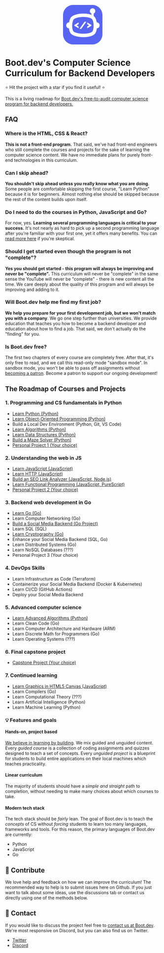 <p align="center">
  <img width="128" src="logo.png">
</p>

# Boot.dev's Computer Science Curriculum for Backend Developers

⭐ Hit the project with a star if you find it useful! ⭐

This is a living roadmap for [Boot.dev's free-to-audit computer science program for backend developers.](https://boot.dev)

## FAQ

### Where is the HTML, CSS & React?

**This is not a front-end program.** That said, we've had front-end engineers who still complete the courses and projects for the sake of learning the computer science content. We have no immediate plans for purely front-end technologies in this curriculum.

### Can I skip ahead?

**You shouldn't skip ahead unless you really know what you are doing**. Some people are comfortable skipping the first course, "Learn Python" because it is for beginners. Almost nothing else should be skipped because the rest of the content builds upon itself.

### Do I need to do the courses in Python, JavaScript and Go?

For now, yes. **Learning several programming languages is critical to your success.** It's not nearly as hard to pick up a second programming language after you're familiar with your first one, yet it offers many benefits. You can [read more here](https://blog.boot.dev/education/learn-multiple-programming-languages) if you're skeptical.

### Should I get started even though the program is not "complete"?

**Yes you should get started - this program will always be improving and never be "complete".** This curriculum will never be "complete" in the same sense the YouTube will never be "complete" - there is new content all the time. We care deeply about the quality of this program and will always be improving and adding to it.

### Will Boot.dev help me find my first job?

**We help you prepare for your first development job, but we won't match you with a company**. We go one step further than universities. We provide education that teaches you how to become a backend developer and education about how to find a job. That said, we don't actually do the "finding" for you.

### Is Boot.dev free?

The first two chapters of every course are completely free. After that, it's only free to read, and we call this read-only mode "sandbox mode". In sandbox mode, you won't be able to pass off assignments without [becoming a patron](https://boot.dev/pricing). Become a patron to support our ongoing development!

## The Roadmap of Courses and Projects

### 1. Programming and CS fundamentals in Python

* [Learn Python (Python)](https://boot.dev/learn/learn-python)
* [Learn Object-Oriented Programming (Python)](https://boot.dev/learn/learn-object-oriented-programming)
* Build a Local Dev Environment (Python, Git, VS Code)
* [Learn Algorithms (Python)](https://boot.dev/learn/learn-algorithms)
* [Learn Data Structures (Python)](https://boot.dev/learn/learn-data-structures)
* [Build a Maze Solver (Python)](https://boot.dev/build/maze-solver-python)
* [Personal Project 1 (Your choice)](https://boot.dev/build/personal-project-1)

### 2. Understanding the web in JS

* [Learn JavaScript (JavaScript)](https://boot.dev/learn/learn-javascript)
* [Learn HTTP (JavaScript)](https://boot.dev/learn/learn-http)
* [Build an SEO Link Analyzer (JavaScript, Node.js)](https://boot.dev/build/link-analyzer)
* [Learn Functional Programming (JavaScript, PureScript)](https://boot.dev/learn/learn-functional-programming)
* [Personal Project 2 (Your choice)](https://boot.dev/build/personal-project-2)

### 3. Backend web development in Go

* [Learn Go (Go)](https://boot.dev/learn/learn-golang)
* Learn Computer Networking (Go)
* [Build a Social Media Backend (Go Project)](https://boot.dev/build/social-media-backend-golang)
* Learn SQL (SQL)
* [Learn Cryptography (Go)](https://boot.dev/learn/learn-cryptography)
* Enhance your Social Media Backend (SQL, Go)
* Learn Distributed Systems (Go)
* Learn NoSQL Databases (???)
* Personal Project 3 (Your choice)

### 4. DevOps Skills

* Learn Infrastructure as Code (Terraform)
* Containerize your Social Media Backend (Docker & Kubernetes)
* Learn CI/CD (GitHub Actions)
* Deploy your Social Media Backend

### 5. Advanced computer science

* [Learn Advanced Algorithms (Python)](https://boot.dev/learn/learn-advanced-algorithms)
* Learn Clean Code (Go)
* Learn Computer Architecture and Hardware (ARM)
* Learn Discrete Math for Programmers (Go)
* Learn Operating Systems (???)

### 6. Final capstone project

* [Capstone Project (Your choice)](https://boot.dev/build/capstone-project)

### 7. Continued learning

* [Learn Graphics in HTML5 Canvas (JavaScript)](https://boot.dev/learn/learn-graphics-html5-canvas)
* Learn Compilers (Go)
* Learn Computational Theory (???)
* Learn Artificial Intelligence (Python)
* Learn Machine Learning (Python)

### 💡 Features and goals

#### Hands-on, project based

[We believe in learning by building](https://blog.boot.dev/about). We mix guided and unguided content. Every *guided course* is a collection of coding assignments and quizzes designed to teach a set of concepts. Every *unguided project* is a blueprint for students to build entire applications on their local machines which teaches practicality.

#### Linear curriculum

The majority of students should have a *simple and straight* path to completion, without needing to make many choices about which courses to take.

#### Modern tech stack

The tech stack should be *fairly* lean. The goal of Boot.dev is to teach the *concepts* of CS without *forcing* students to learn too many languages, frameworks and tools. For this reason, the primary languages of Boot.dev are currently:

* Python
* JavaScript
* Go

## 👏 Contribute

We love help and feedback on how we can improve the curriculum! The recommended way to help is to submit issues here on Github. If you just want to talk about some ideas, use the discussions tab or contact us directly using one of the methods below.

## 💬 Contact

If you would like to discuss the project feel free to [contact us at Boot.dev](https://blog.boot.dev/contact/). We're most responsive on Discord, but you can also find us on Twitter.

* [Twitter](https://twitter.com/bootdotdev)
* [Discord](https://discord.gg/EEkFwbv)

